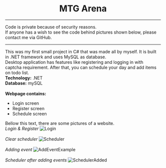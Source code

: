 <center><h1>MTG Arena</h1></center>
<hr>
Code is private because of security reasons. <br>
If anyone has a wish to see the code behind pictures shown below, please contact me via GitHub.
<hr>
This was my first small project in C# that was made all by myself. It is built in .NET framework and uses MySQL as database. <br>
Desktop application has features like registering and logging in with captcha requirement. After that, you can schedule your day and add items on todo list.
<br>
<b>Technology:</b> .NET <br>
<b>Database:</b> mySQL<br>
<br>
<b>Webpage contains:</b><br>
<ul>
  <li>Login screen</li>
  <li>Register screen</li>
  <li>Schedule screen</li>
</ul>

Bellow this text, there are some pictures of a website.<br>
*Login & Register*
![Login](https://user-images.githubusercontent.com/35956934/77963230-4d649e00-72dd-11ea-9f1d-6ac1174dadd4.png)
<br>
<br>
*Clear scheduler*
![Scheduler](https://user-images.githubusercontent.com/35956934/77963062-ffe83100-72dc-11ea-9f39-18e45168d5f4.png)
<br>
<br>
*Adding event*
![AddEventExample](https://user-images.githubusercontent.com/35956934/77963075-04ace500-72dd-11ea-9a26-cb0f97833391.png)
<br>
<br>
*Scheduler after adding events*
![SchedulerAdded](https://user-images.githubusercontent.com/35956934/77963064-01195e00-72dd-11ea-8620-31808caedcc4.png)
